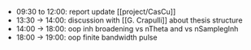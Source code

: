- 09:30 to 12:00: report update [[project/CasCu]]
- 13:30 -> 14:00: discussion with [[G. Crapulli]] about thesis structure
- 14:00 -> 18:00: oop inh broadening vs nTheta and vs nSamplegInh
- 18:00 -> 19:00: oop finite bandwidth pulse